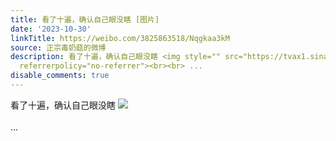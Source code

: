 ```yaml
---
title: 看了十遍，确认自己眼没瞎 [图片]
date: '2023-10-30'
linkTitle: https://weibo.com/3825863518/Nqgkaa3kM
source: 正宗毒奶菇的微博
description: 看了十遍，确认自己眼没瞎 <img style="" src="https://tvax1.sinaimg.cn/large/e40a0b5egy1hjdf0qseh5j207m08h3z3.jpg"
  referrerpolicy="no-referrer"><br><br> ...
disable_comments: true
---
```

看了十遍，确认自己眼没瞎 <img style="" src="https://tvax1.sinaimg.cn/large/e40a0b5egy1hjdf0qseh5j207m08h3z3.jpg" referrerpolicy="no-referrer"><br><br> ...
